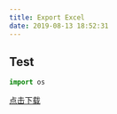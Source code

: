 ```yaml
---
title: Export Excel
date: 2019-08-13 18:52:31
---
```


## Test

```python
import os
```

[点击下载](https://maziteasy-1253523774.cos.ap-chengdu.myqcloud.com/export_excel_v2.0.1.zip)
